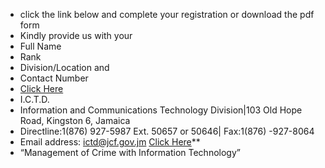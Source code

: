 - click the link below and complete your registration or download the pdf form
- Kindly provide us with your
- Full Name
- Rank
- Division/Location and
- Contact Number
- [Click Here](https://nx.tn/hQEst)
- I.C.T.D.
- Information and Communications Technology Division|103 Old Hope Road, Kingston 6, Jamaica
- Directline:1(876) 927-5987 Ext. 50657 or 50646| Fax:1(876) -927-8064
- Email address: ictd@jcf.gov.jm [Click Here](https://nx.tn/hQEst)**
- “Management of Crime with Information Technology”
